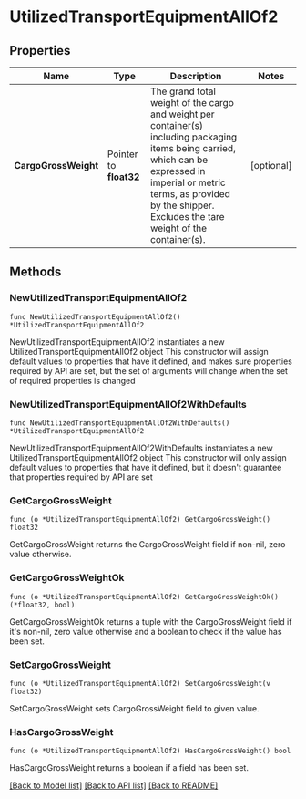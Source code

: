 # UtilizedTransportEquipmentAllOf2

## Properties

Name | Type | Description | Notes
------------ | ------------- | ------------- | -------------
**CargoGrossWeight** | Pointer to **float32** | The grand total weight of the cargo and weight per container(s) including packaging items being carried, which can be expressed in imperial or metric terms, as provided by the shipper. Excludes the tare weight of the container(s). | [optional] 

## Methods

### NewUtilizedTransportEquipmentAllOf2

`func NewUtilizedTransportEquipmentAllOf2() *UtilizedTransportEquipmentAllOf2`

NewUtilizedTransportEquipmentAllOf2 instantiates a new UtilizedTransportEquipmentAllOf2 object
This constructor will assign default values to properties that have it defined,
and makes sure properties required by API are set, but the set of arguments
will change when the set of required properties is changed

### NewUtilizedTransportEquipmentAllOf2WithDefaults

`func NewUtilizedTransportEquipmentAllOf2WithDefaults() *UtilizedTransportEquipmentAllOf2`

NewUtilizedTransportEquipmentAllOf2WithDefaults instantiates a new UtilizedTransportEquipmentAllOf2 object
This constructor will only assign default values to properties that have it defined,
but it doesn't guarantee that properties required by API are set

### GetCargoGrossWeight

`func (o *UtilizedTransportEquipmentAllOf2) GetCargoGrossWeight() float32`

GetCargoGrossWeight returns the CargoGrossWeight field if non-nil, zero value otherwise.

### GetCargoGrossWeightOk

`func (o *UtilizedTransportEquipmentAllOf2) GetCargoGrossWeightOk() (*float32, bool)`

GetCargoGrossWeightOk returns a tuple with the CargoGrossWeight field if it's non-nil, zero value otherwise
and a boolean to check if the value has been set.

### SetCargoGrossWeight

`func (o *UtilizedTransportEquipmentAllOf2) SetCargoGrossWeight(v float32)`

SetCargoGrossWeight sets CargoGrossWeight field to given value.

### HasCargoGrossWeight

`func (o *UtilizedTransportEquipmentAllOf2) HasCargoGrossWeight() bool`

HasCargoGrossWeight returns a boolean if a field has been set.


[[Back to Model list]](../README.md#documentation-for-models) [[Back to API list]](../README.md#documentation-for-api-endpoints) [[Back to README]](../README.md)


